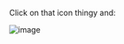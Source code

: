 Click on that icon thingy and:

![image](https://user-images.githubusercontent.com/23459568/153525744-02a24b2e-4b27-4ae8-be82-ebd8b14e6a7c.png)
